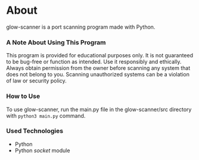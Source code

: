 # About

glow-scanner is a port scanning program made with Python.

### A Note About Using This Program

This program is provided for educational purposes only. It is not guaranteed to be bug-free or function as intended. Use it responsibly and ethically. Always obtain permission from the owner before scanning any system that does not belong to you. Scanning unauthorized systems can be a violation of law or security policy.

### How to Use

To use glow-scanner, run the main.py file in the glow-scanner/src directory with `python3 main.py` command.

### Used Technologies

- Python
- Python *socket* module

